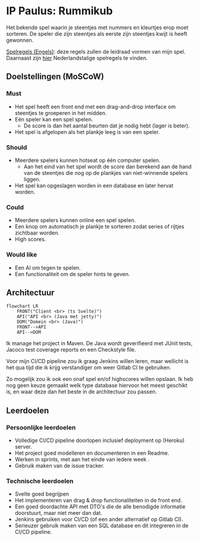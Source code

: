 # IP Paulus: Rummikub

Het bekende spel waarin je steentjes met nummers en kleurtjes erop moet sorteren. De speler die zijn steentjes als eerste zijn steentjes kwijt is heeft gewonnen.

[Spelregels (Engels)](https://rummikub.com/wp-content/uploads/2019/12/2600-English-1.pdf): deze regels zullen de leidraad vormen van mijn spel.
Daarnaast zijn [hier](https://rummikub.com/wp-content/uploads/2019/12/2600-Dutch_German_French_Spanish.pdf) Nederlandstalige spelregels te vinden.

## Doelstellingen (MoSCoW)

### Must

- Het spel heeft een front end met een drag-and-drop interface om steentjes te groeperen in het midden.
- Eén speler kan een spel spelen.
    - De score is dan het aantal beurten dat je nodig hebt (lager is beter).
- Het spel is afgelopen als het plankje leeg is van een speler.

### Should

- Meerdere spelers kunnen hotseat op één computer spelen.
    - Aan het eind van het spel wordt de score dan berekend aan de hand van de steentjes die nog op de plankjes van niet-winnende spelers liggen.
- Het spel kan opgeslagen worden in een database en later hervat worden.

### Could

- Meerdere spelers kunnen online een spel spelen.
- Een knop om automatisch je plankje te sorteren zodat series of rijtjes zichtbaar worden.
- High scores.

### Would like

- Een AI om tegen te spelen.
- Een functionaliteit om de speler hints te geven.

## Architectuur

```mermaid
flowchart LR
    FRONT("Client <br> (ts Svelte)")
    API("API <br> (Java met jetty)")
    DOM("Domein <br> (Java)")
    FRONT-->API
    API-->DOM
```

Ik manage het project in Maven. De Java wordt geverifieerd met JUnit tests, Jacoco test coverage reports en een Checkstyle file.

Voor mijn CI/CD pipeline zou ik graag Jenkins willen leren, maar wellicht is het qua tijd die ik krijg verstandiger om weer Gitlab CI te gebruiken.

Zo mogelijk zou ik ook een onaf spel en/of highscores willen opslaan. Ik heb nog geen keuze gemaakt welk type database hiervoor het meest geschikt is, en waar deze dan het beste in de architectuur zou passen.

## Leerdoelen

### Persoonlijke leerdoelen

- Volledige CI/CD pipeline doorlopen inclusief deployment op (Heroku) server.
- Het project goed modelleren en documenteren in een Readme.
- Werken in sprints, met aan het einde van iedere week .
- Gebruik maken van de issue tracker.

### Technische leerdoelen

- Svelte goed begrijpen
- Het implementeren van drag & drop functionaliteiten in de front end.
- Een goed doordachte API met DTO's die de alle benodigde informatie doorstuurt, maar niet meer dan dat.
- Jenkins gebruiken voor CI/CD (of een ander alternatief op Gitlab CI).
- Serieuzer gebruik maken van een SQL database en dit integreren in de CI/CD pipeline.
